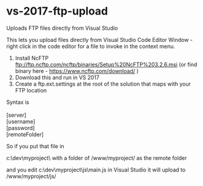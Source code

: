 # vs-2017-ftp-upload
Uploads FTP files directly from Visual Studio

This lets you upload files directly from Visual Studio Code Editor Window - right click in the code editor for a file to invoke in the context menu.

1. Install NcFTP ftp://ftp.ncftp.com/ncftp/binaries/Setup%20NcFTP%203.2.6.msi (or find binary here - https://www.ncftp.com/download/ )
1. Download this and run in VS 2017
1. Create a ftp.ext.settings at the root of the solution that maps with your FTP location

Syntax is\
\
[server]\
[username]\
[password]\
[remoteFolder]


So if you put that file in

c:\dev\myproject\ with a folder of /www/myproject/ as the remote folder

and you edit c:\dev\myproject\js\main.js in Visual Studio it will upload to /www/myproject/js/




